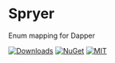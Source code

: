 # Spryer
Enum mapping for Dapper

[![Downloads](https://img.shields.io/nuget/dt/Spryer.svg)](https://www.nuget.org/packages/Spryer)
[![NuGet](https://img.shields.io/nuget/v/Spryer.svg)](https://www.nuget.org/packages/Spryer)
[![MIT](https://img.shields.io/badge/license-MIT-blue.svg)](https://github.com/vborovikov/spryer/blob/main/LICENSE)
